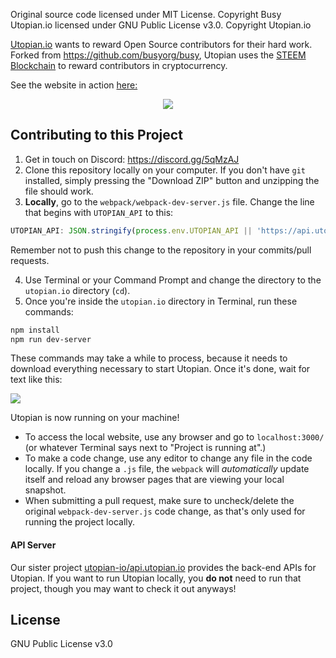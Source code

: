 Original source code licensed under MIT License. Copyright Busy
Utopian.io licensed under GNU Public License v3.0. Copyright Utopian.io

[Utopian.io](https://utopian.io) wants to reward Open Source contributors for their hard work. 
Forked from https://github.com/busyorg/busy, Utopian uses the [STEEM Blockchain](https://steem.io) to reward contributors in cryptocurrency.

See the website in action [here:](https://utopian.io)

<center><img src="https://steemitimages.com/DQmYgMbYHNtiNmA6TbSL34tNwaMvxsQu2o5zrDvnbDks8bY/image.png"/></center>
  
## Contributing to this Project
1. Get in touch on Discord: https://discord.gg/5qMzAJ
2. Clone this repository locally on your computer. If you don't have `git` installed, simply pressing the "Download ZIP" button and unzipping the file should work.
3. **Locally**, go to the `webpack/webpack-dev-server.js` file. Change the line that begins with `UTOPIAN_API` to this:
```javascript
UTOPIAN_API: JSON.stringify(process.env.UTOPIAN_API || 'https://api.utopian.io/api/'),
```
Remember not to push this change to the repository in your commits/pull requests.

4. Use Terminal or your Command Prompt and change the directory to the `utopian.io` directory (`cd`). 
5. Once you're inside the `utopian.io` directory in Terminal, run these commands:
```bash
npm install
npm run dev-server
```
These commands may take a while to process, because it needs to download everything necessary to start Utopian. Once it's done, wait for text like this:

![](https://steemitimages.com/DQmaaMZtej1YsQYrFXZh3qTLKgCXNTiFYhUb6U2UT4yyb7c/image.png)

Utopian is now running on your machine! 
* To access the local website, use any browser and go to `localhost:3000/` (or whatever Terminal says next to "Project is running at".)
* To make a code change, use any editor to change any file in the code locally. If you change a `.js` file, the `webpack` will _automatically_ update itself and reload any browser pages that are viewing your local snapshot.
* When submitting a pull request, make sure to uncheck/delete the original `webpack-dev-server.js` code change, as that's only used for running the project locally.

#### API Server
Our sister project [utopian-io/api.utopian.io](https://github.com/utopian-io/api.utopian.io) provides the back-end APIs for Utopian. If you want to run Utopian locally, you **do not** need to run that project, though you may want to check it out anyways!
## License
GNU Public License v3.0
